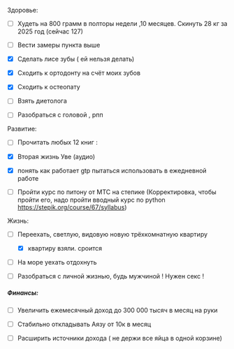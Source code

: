   

Здоровье:

- [ ] Худеть на 800 грамм в полторы недели ,10 месяцев. Скинуть 28 кг за 2025 год (сейчас 127)

- [ ] Вести замеры пункта выше

- [x] Сделать лисе зубы ( ей нельзя делать)

- [x] Сходить к ортодонту на счёт моих зубов

- [x] Сходить к остеопату

- [ ] Взять диетолога

- [ ] Разобраться с головой , рпп

Развитие:

- [ ] Прочитать любых 12 книг :

- [x] Вторая жизнь Уве (аудио)

- [x] понять как работает gtp пытаться использовать в ежедневной работе

- [ ] Пройти курс по питону от МТС на степике (Корректировка, чтобы пройти его, надо пройти вводный курс по python https://stepik.org/course/67/syllabus)

Жизнь:

- [ ] Переехать, светлую, видовую новую трёхкомнатную квартиру
	- [x] квартиру взяли. сроится

- [ ] На море уехать отдохнуть

- [ ] Разобраться с личной жизнью, будь мужчиной ! Нужен секс !

#####  **Финансы**:

- [ ] Увеличить ежемесячный доход до 300 000 тысяч в месяц на руки

- [ ] Стабильно откладывать Аязу от 10к в месяц

- [ ] Расширить источники дохода ( не держи все яйца в одной корзине)

  